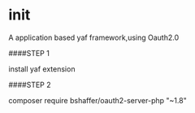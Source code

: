 # init

A application based yaf framework,using Oauth2.0

####STEP 1

install yaf extension

####STEP 2

composer require bshaffer/oauth2-server-php "~1.8"
